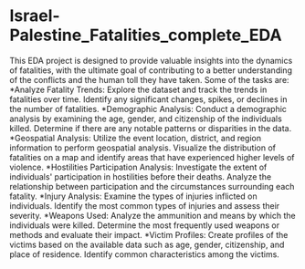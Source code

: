 # Israel-Palestine_Fatalities_complete_EDA
This EDA project is designed to provide valuable insights into the dynamics of fatalities, with the ultimate goal of contributing to a better understanding of the conflicts and the human toll they have taken.
Some of the tasks are:
*Analyze Fatality Trends: Explore the dataset and track the trends in fatalities over time. Identify any significant changes, spikes, or declines in the number of fatalities. 
*Demographic Analysis: Conduct a demographic analysis by examining the age, gender, and citizenship of the individuals killed. Determine if there are any notable patterns or disparities in the data. 
*Geospatial Analysis: Utilize the event location, district, and region information to perform geospatial analysis. Visualize the distribution of fatalities on a map and identify areas that have experienced higher levels of violence.
*Hostilities Participation Analysis: Investigate the extent of individuals' participation in hostilities before their deaths. Analyze the relationship between participation and the circumstances surrounding each fatality.
*Injury Analysis: Examine the types of injuries inflicted on individuals. Identify the most common types of injuries and assess their severity.
*Weapons Used: Analyze the ammunition and means by which the individuals were killed. Determine the most frequently used weapons or methods and evaluate their impact.
*Victim Profiles: Create profiles of the victims based on the available data such as age, gender, citizenship, and place of residence. Identify common characteristics among the victims.
